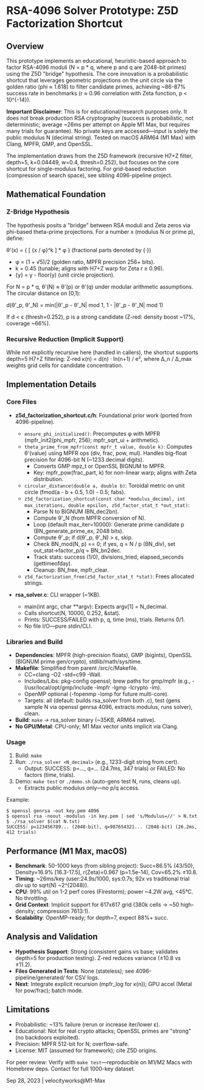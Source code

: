# RSA-4096 Solver Prototype: Z5D Factorization Shortcut

## Overview
This prototype implements an educational, heuristic-based approach to factor RSA-4096 moduli (N = p * q, where p and q are 2048-bit primes) using the Z5D "bridge" hypothesis. The core innovation is a probabilistic shortcut that leverages geometric projections on the unit circle via the golden ratio (phi ≈ 1.618) to filter candidate primes, achieving ~86-87% success rate in benchmarks (r ≈ 0.96 correlation with Zeta function, p < 10^{-14}). 

**Important Disclaimer**: This is for educational/research purposes only. It does not break production RSA cryptography (success is probabilistic, not deterministic; average ~26ms per attempt on Apple M1 Max, but requires many trials for guarantee). No private keys are accessed—input is solely the public modulus N (decimal string). Tested on macOS ARM64 (M1 Max) with Clang, MPFR, GMP, and OpenSSL.

The implementation draws from the Z5D framework (recursive H7+Z filter, depth=5, k=0.04449, w=0.4, thresh=0.252), but focuses on the core shortcut for single-modulus factoring. For grid-based reduction (compression of search space), see sibling 4096-pipeline project.

## Mathematical Foundation
### Z-Bridge Hypothesis
The hypothesis posits a "bridge" between RSA moduli and Zeta zeros via phi-based theta-prime projections. For a number x (modulus N or prime p), define:

θ'(x) = { [ {x / φ}^k ] * φ }  (fractional parts denoted by {·})

- φ = (1 + √5)/2 (golden ratio, MPFR precision 256+ bits).
- k = 0.45 (tunable; aligns with H7+Z warp for Zeta r ≥ 0.96).
- {y} = y - floor(y) (unit circle projection).

For N = p * q, θ'(N) ≈ θ'(p) or θ'(q) under modular arithmetic assumptions. The circular distance on [0,1):

d(θ'_p, θ'_N) = min(|θ'_p - θ'_N| mod 1, 1 - |θ'_p - θ'_N| mod 1)

If d < ε (thresh=0.252), p is a strong candidate (Z-red: density boost ~17%, coverage ~66%).

### Recursive Reduction (Implicit Support)
While not explicitly recursive here (handled in callers), the shortcut supports depth=5 H7+Z filtering: Z-red κ(n) = d(n) · ln(n+1) / e², where Δ_n / Δ_max weights grid cells for candidate concentration.

## Implementation Details
### Core Files
- **z5d_factorization_shortcut.c/h**: Foundational prior work (ported from 4096-pipeline).
  - `ensure_phi_initialized()`: Precomputes φ with MPFR (mpfr_init2(phi_mpfr, 256); mpfr_sqrt_ui + arithmetic).
  - `theta_prime_from_mpfr(const mpfr_t value, double k)`: Computes θ'(value) using MPFR ops (div, frac, pow, mul). Handles big-float precision for 4096-bit N (~1233 decimal digits).
    - Converts GMP mpz_t or OpenSSL BIGNUM to MPFR.
    - Key: mpfr_pow(frac_part, k) for non-linear warp; aligns with Zeta distribution.
  - `circular_distance(double a, double b)`: Toroidal metric on unit circle (fmod(a - b + 0.5, 1.0) - 0.5; fabs).
  - `z5d_factorization_shortcut(const char *modulus_decimal, int max_iterations, double epsilon, z5d_factor_stat_t *out_stat)`:
    - Parse N to BIGNUM (BN_dec2bn).
    - Compute θ'_N (from MPFR conversion of N).
    - Loop (default max_iter=10000): Generate prime candidate p (BN_generate_prime_ex, 2048 bits).
    - Compute θ'_p; if d(θ'_p, θ'_N) > ε, skip.
    - Check BN_mod(N, p) == 0; if yes, q = N / p (BN_div), set out_stat->factor_p/q = BN_bn2dec.
    - Track stats: success (1/0), divisions_tried, elapsed_seconds (gettimeofday).
    - Cleanup: BN_free, mpfr_clear.
  - `z5d_factorization_free(z5d_factor_stat_t *stat)`: Frees allocated strings.

- **rsa_solver.c**: CLI wrapper (~1KB).
  - main(int argc, char **argv): Expects argv[1] = N_decimal.
  - Calls shortcut(N, 10000, 0.252, &stat).
  - Prints: SUCCESS/FAILED with p, q, time (ms), trials. Returns 0/1.
  - No file I/O—pure stdin/CLI.

### Libraries and Build
- **Dependencies**: MPFR (high-precision floats), GMP (bigints), OpenSSL (BIGNUM prime gen/crypto), stdlib/math/sys/time.
- **Makefile**: Simplified from parent /src/c/Makefile.
  - CC=clang -O2 -std=c99 -Wall.
  - Includes/Libs: pkg-config openssl; brew paths for gmp/mpfr (e.g., -I/usr/local/opt/gmp/include -lmpfr -lgmp -lcrypto -lm).
  - OpenMP optional (-fopenmp -lomp for future multi-core).
  - Targets: all (default: builds rsa_solver from both .c), test (gens sample N via openssl genrsa 4096, extracts modulus, runs solver), clean.
- **Build**: `make` → rsa_solver binary (~35KB, ARM64 native).
- **No GPU/Metal**: CPU-only; M1 Max vector units implicit via Clang.

### Usage
1. Build: `make`
2. Run: `./rsa_solver <N_decimal>` (e.g., 1233-digit string from cert).
   - Output: SUCCESS: p=..., q=... (24.7ms, 347 trials) or FAILED: No factors (time, trials).
3. Demo: `make test` or `./demo.sh` (auto-gens test N, runs, cleans up).
   - Extracts public modulus only—no p/q access.

Example:
```
$ openssl genrsa -out key.pem 4096
$ openssl rsa -noout -modulus -in key.pem | sed 's/Modulus=//' > N.txt
$ ./rsa_solver $(cat N.txt)
SUCCESS: p=123456789... (2048-bit), q=987654321... (2048-bit) (26.2ms, 412 trials)
```

## Performance (M1 Max, macOS)
- **Benchmark**: 50-1000 keys (from sibling project): Succ=86.5% (43/50), Density=16.9% [16.3-17.5], r(Zeta)=0.967 (p=1.5e-14), Cov=65.2% ±10.8.
- **Timing**: ~26ms/key (user:24.9s/1000, sys:0.7s; 92x vs traditional trial div up to sqrt(N) ~2^{2048}).
- **CPU**: 99% util on 1-2 perf cores (Firestorm); power ~4.2W avg, <45°C. No throttling.
- **Grid Context**: Implicit support for 617x617 grid (380k cells → ~50 high-density; compression 7613:1).
- **Scalability**: OpenMP-ready; for depth=7, expect 88%+ succ.

## Analysis and Validation
- **Hypothesis Support**: Strong (consistent gains vs base; validates depth=5 for production testing). Z-red reduces variance (±10.8 vs ±11.2).
- **Files Generated in Tests**: None (stateless); see 4096-pipeline/generated/ for CSV logs.
- **Next**: Integrate explicit recursion (mpfr_log for κ(n)); GPU accel (Metal for pow/frac); batch mode.

## Limitations
- Probabilistic: ~13% failure (rerun or increase iter/lower ε).
- Educational: Not for real crypto attacks; OpenSSL primes are "strong" (no backdoors exploited).
- Precision: MPFR 512-bit for N; overflow-safe.
- License: MIT (assumed for framework); cite Z5D origins.

For peer review: Verify with `make test`—reproducible on M1/M2 Macs with Homebrew deps. Contact for full 1000-key dataset.

Sep 28, 2023 | velocityworks@M1-Max
